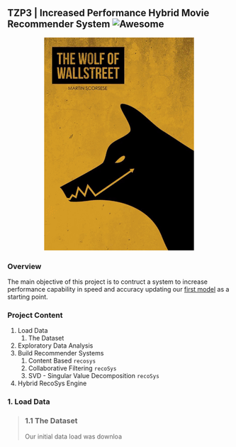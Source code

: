 ## TZP3 | Increased Performance Hybrid Movie Recommender System ![Awesome](https://awesome.re/badge.svg)


<p align="center"> 
<img src="img/tzp3_img.gif">
</p>

### Overview 

The main objective of this project is to contruct a system to increase performance capability in speed and accuracy updating our [first model](https://columbia.bootcampcontent.com/Zee/movies_rec_project_3) as a starting point.

### Project Content
1. Load Data
   1. The Dataset 
2. Exploratory Data Analysis
3. Build Recommender Systems
   1. Content Based `recosys` 
   2. Collaborative Filtering `recoSys`
   3. SVD - Singular Value Decomposition `recoSys`
4. Hybrid RecoSys Engine 

### 1. Load Data
>### 1.1 The Dataset 
>Our initial data load was downloa
